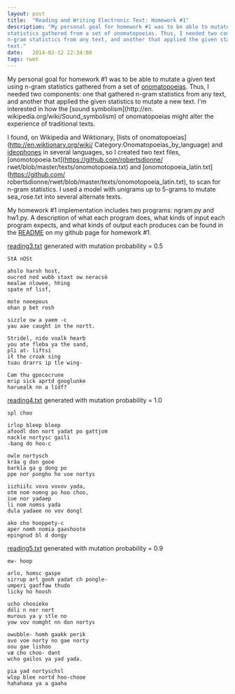 ```yaml
---
layout: post
title:  "Reading and Writing Electronic Text: Homework #1"
description: "My personal goal for homework #1 was to be able to mutate a given text using n-gram
statistics gathered from a set of onomatopoeias. Thus, I needed two components: one that gathered
n-gram statistics from any text, and another that applied the given statistics to mutate a new
text."
date:   2014-02-12 22:34:00
tags: rwet
---
```

My personal goal for homework #1 was to be able to mutate a given text using n-gram statistics
gathered from a set of [onomatopoeias](http://en.wikipedia.org/wiki/Onomatopoeia). Thus, I needed
two components: one that gathered n-gram statistics from any text, and another that applied the
given statistics to mutate a new text. I'm interested in how the [sound symbolism](http://en.
wikipedia.org/wiki/Sound_symbolism) of onomatopoeias might alter the experience of traditional
texts.

I found, on Wikipedia and Wiktionary, [lists of onomatopoeias](http://en.wiktionary.org/wiki/
Category:Onomatopoeias_by_language) and [ideophones](http://en.wikipedia.org/wiki/Ideophone) in
several languages, so I created two text files, [onomotopoeia.txt](https://github.com/robertsdionne/
rwet/blob/master/texts/onomotopoeia.txt) and [onomotopoeia_latin.txt](https://github.com/
robertsdionne/rwet/blob/master/texts/onomotopoeia_latin.txt), to scan for n-gram statistics. I used
a model with unigrams up to 5-grams to mutate sea_rose.txt into several alternate texts.

My homework #1 implementation includes two programs: ngram.py and hw1.py. A description of what each
program does, what kinds of input each program expects, and what kinds of output each produces can
be found in the [README](https://github.com/robertsdionne/rwet/tree/master/hw1#readme) on my github
page for homework #1.

[reading3.txt](https://github.com/robertsdionne/rwet/blob/master/hw1/reading3.txt) generated with
mutation probability = 0.5

    StA nOSt

    ahslo harsh host,
    oucred nod wubb staxt ow neracsö
    mealae nlowee, hhing
    spate nf lisf,

    mote noeepous
    ohan p bet rosh

    sizzle ow a yaem -c
    yau aae caught in the nortt.

    Stridel, nido voalk hearb
    you ate fleba ya the sand,
    pli at- liftsí
    ił the croak sing
    tuau drarrs ip tle wing-

    Cam thu gpococrune
    mrip sick aprtd googlunke
    haruealk nn a lídf?

[reading4.txt](https://github.com/robertsdionne/rwet/blob/master/hw1/reading4.txt) generated with
mutation probability = 1.0

    spl choo

    irlop bleep bleep
    afoodl don nort yadat po gattjom
    nackle nortysc gaili
    -bang do hoo-c

    owle nortysch
    kráa g don gooe
    barkla ga g dong po
    ppe nor pongho ho voe nortys

    iizhiiłc vovo vovov yada,
    otm nom nomng po hoo choo,
    iue nor yadaep
    li nom nomss yada
    dula yadaee no vov dongl

    ako cho hooppety-c
    aper nomh nomia gaashoote
    epingnud bl d dongy

[reading5.txt](https://github.com/robertsdionne/rwet/blob/master/hw1/reading5.txt) generated with
mutation probability = 0.9

    ew- hoop

    arlo, homsc gaspe
    sirrup arl gooh yadat ch pongle-
    umperi gaoffaw thudo
    licky ho hoosh

    ucho chooieko
    dóli n nor nort
    murous ya y stle no
    yow vov nomght nn don nortys

    owubble- homh gaakk perik
    avo voe norty no gae norty
    oou gae lishoo
    væ cho choo- dant
    wcho gailos ya yad yada.

    pia yad nortyschsl
    wlop blee nortd hoo-chooe
    hahahaea ya a gaaha

